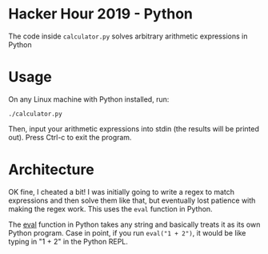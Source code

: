 # Hacker Hour 2019 - Python

The code inside `calculator.py` solves arbitrary arithmetic expressions in Python

# Usage

On any Linux machine with Python installed, run:

`./calculator.py`

Then, input your arithmetic expressions into stdin (the results will be printed out). Press Ctrl-c to exit the program.

# Architecture

OK fine, I cheated a bit! I was initially going to write a regex to match expressions and then solve them like that, but eventually lost patience with making the regex work. This uses the `eval` function in Python.

The [eval](https://docs.python.org/3/library/functions.html#eval) function in Python takes any string and basically treats it as its own Python program. Case in point, if you run `eval("1 + 2")`, it would be like typing in "1 + 2" in the Python REPL.
